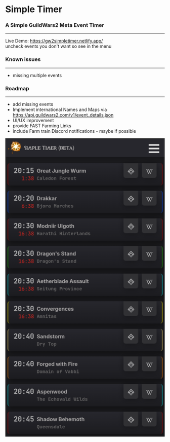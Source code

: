 # Simple Timer


### A Simple GuildWars2 Meta Event Timer

---
Live Demo: https://gw2simpletimer.netlify.app/  
uncheck events you don't want so see in the menu

### Known issues

---
- missing multiple events


### Roadmap

---
- add missing events
- Implement international Names and Maps via https://api.guildwars2.com/v1/event_details.json
- UI/UX improvement
- provide FAST Farming Links
- include Farm train Discord notifications - maybe if possible



![screenshot.png](/app/img/Screenshot.png)